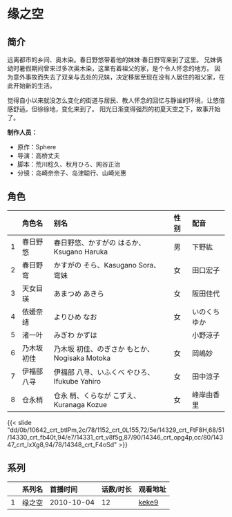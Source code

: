 # 缘之空


## 简介

远离都市的乡间、奥木染。春日野悠带着他的妹妹·春日野穹来到了这里。
兄妹俩幼时暑假期间曾来过多次奥木染，这里有着祖父的家，是个令人怀念的地方。
因为意外事故而失去了双亲与去处的兄妹，决定移居至现在没有人居住的祖父家，在此开始新的生活。

觉得自小以来就没怎么变化的街道与居民、教人怀念的回忆与静谧的环境，让悠倍感舒适。但徐徐地，变化来到了。
阳光日渐变得强烈的初夏天空之下，故事开始了。

**制作人员：**
- 原作：Sphere
- 导演：高桥丈夫
- 脚本：荒川稔久、秋月ひろ、网谷正治
- 分镜：岛崎奈奈子、岛津聪行、山崎光惠

## 角色

|     |   角色名   |   别名  | 性别 |  配音  |
|:--- |:------  |:----      |:---  |:--   |
| 1 | 春日野悠 | 春日野悠、かすがの はるか、Ksugano Haruka | 男 | 下野紘 |
| 2 | 春日野穹 | かすがの そら、Kasugano Sora、穹妹 | 女 | 田口宏子 |
| 3 | 天女目瑛 | あまつめ あきら | 女 | 阪田佳代 |
| 4 | 依媛奈绪 | よりひめ なお | 女 | いのくちゆか |
| 5 | 渚一叶 | みぎわ かずは |  | 小野涼子 |
| 6 | 乃木坂初佳 | 乃木坂 初佳、のぎさか もとか、Nogisaka Motoka | 女 | 岡嶋妙 |
| 7 | 伊福部八寻 | 伊福部 八寻、いふくべ やひろ、Ifukube Yahiro | 女 | 田中涼子 |
| 8 | 仓永梢 | 仓永 梢、くらなが こずえ、Kuranaga Kozue | 女 | 峰岸由香里 |

{{< slide "dd/0b/10642_crt_btlPm,2c/78/1152_crt_0L155,72/5e/14329_crt_FtF8H,68/51/14330_crt_fb40t,94/e7/14331_crt_v8f5g,87/90/14346_crt_opg4p,cc/80/14347_crt_IxXg8,94/78/14348_crt_F4oSd" >}}

## 系列

|     | 系列名 | 首播时间       | 话数/时长 | 观看地址                                                    |
| :-- | :-- | :--------- | :---- | :------------------------------------------------------ |
| 1   | 缘之空 | 2010-10-04 | 12    | [keke9](https://www.keke9.app/play/29539-4-261841.html) |



